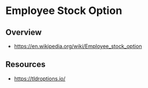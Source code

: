 # Employee Stock Option


## Overview

- https://en.wikipedia.org/wiki/Employee_stock_option


## Resources

- https://tldroptions.io/
